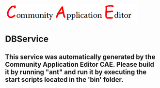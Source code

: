 ![CAE](https://github.com/PhilCAEOrg/application-10000/blob/master/microservice-10004/img/logo.png)  

DBService
===================


This service was automatically generated by the Community Application Editor CAE. Please build it by running "ant" and run it by executing the start scripts located in the 'bin' folder.
---------------
